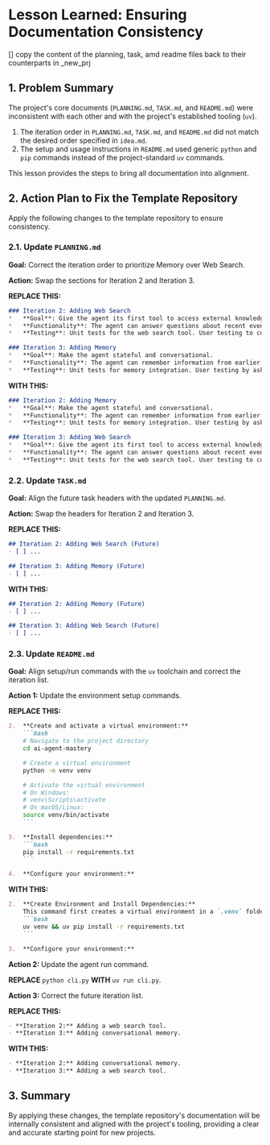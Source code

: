 # Lesson Learned: Ensuring Documentation Consistency
[] copy the content of the planning, task, amd readme files back to their counterparts in _new_prj

## 1. Problem Summary

The project's core documents (`PLANNING.md`, `TASK.md`, and `README.md`) were inconsistent with each other and with the project's established tooling (`uv`).

1.  The iteration order in `PLANNING.md`, `TASK.md`, and `README.md` did not match the desired order specified in `idea.md`.
2.  The setup and usage instructions in `README.md` used generic `python` and `pip` commands instead of the project-standard `uv` commands.

This lesson provides the steps to bring all documentation into alignment.

## 2. Action Plan to Fix the Template Repository

Apply the following changes to the template repository to ensure consistency.

### 2.1. Update `PLANNING.md`

**Goal:** Correct the iteration order to prioritize Memory over Web Search.

**Action:** Swap the sections for Iteration 2 and Iteration 3.

**REPLACE THIS:**
```markdown
### Iteration 2: Adding Web Search
*   **Goal**: Give the agent its first tool to access external knowledge.
*   **Functionality**: The agent can answer questions about recent events or topics outside its training data.
*   **Testing**: Unit tests for the web search tool. User testing to confirm the agent uses the tool correctly.

### Iteration 3: Adding Memory
*   **Goal**: Make the agent stateful and conversational.
*   **Functionality**: The agent can remember information from earlier in the same conversation.
*   **Testing**: Unit tests for memory integration. User testing by asking the agent to recall previously mentioned facts.
```

**WITH THIS:**
```markdown
### Iteration 2: Adding Memory
*   **Goal**: Make the agent stateful and conversational.
*   **Functionality**: The agent can remember information from earlier in the same conversation.
*   **Testing**: Unit tests for memory integration. User testing by asking the agent to recall previously mentioned facts.

### Iteration 3: Adding Web Search
*   **Goal**: Give the agent its first tool to access external knowledge.
*   **Functionality**: The agent can answer questions about recent events or topics outside its training data.
*   **Testing**: Unit tests for the web search tool. User testing to confirm the agent uses the tool correctly.
```

### 2.2. Update `TASK.md`

**Goal:** Align the future task headers with the updated `PLANNING.md`.

**Action:** Swap the headers for Iteration 2 and Iteration 3.

**REPLACE THIS:**
```markdown
## Iteration 2: Adding Web Search (Future)
- [ ] ...

## Iteration 3: Adding Memory (Future)
- [ ] ...
```

**WITH THIS:**
```markdown
## Iteration 2: Adding Memory (Future)
- [ ] ...

## Iteration 3: Adding Web Search (Future)
- [ ] ...
```

### 2.3. Update `README.md`

**Goal:** Align setup/run commands with the `uv` toolchain and correct the iteration list.

**Action 1:** Update the environment setup commands.

**REPLACE THIS:**
```markdown
2.  **Create and activate a virtual environment:**
    ```bash
    # Navigate to the project directory
    cd ai-agent-mastery

    # Create a virtual environment
    python -m venv venv

    # Activate the virtual environment
    # On Windows:
    # venv\Scripts\activate
    # On macOS/Linux:
    source venv/bin/activate
    ```

3.  **Install dependencies:**
    ```bash
    pip install -r requirements.txt
    ```

4.  **Configure your environment:**
```

**WITH THIS:**
```markdown
2.  **Create Environment and Install Dependencies:**
    This command first creates a virtual environment in a `.venv` folder and then installs the required Python packages into it.
    ```bash
    uv venv && uv pip install -r requirements.txt
    ```

3.  **Configure your environment:**
```

**Action 2:** Update the agent run command.

**REPLACE** `python cli.py` **WITH** `uv run cli.py`.

**Action 3:** Correct the future iteration list.

**REPLACE THIS:**
```markdown
- **Iteration 2:** Adding a web search tool.
- **Iteration 3:** Adding conversational memory.
```

**WITH THIS:**
```markdown
- **Iteration 2:** Adding conversational memory.
- **Iteration 3:** Adding a web search tool.
```

## 3. Summary

By applying these changes, the template repository's documentation will be internally consistent and aligned with the project's tooling, providing a clear and accurate starting point for new projects.
